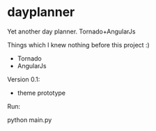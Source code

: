 dayplanner
==========

Yet another day planner. Tornado+AngularJs

Things which I knew nothing before this project :)
* Tornado
* AngularJs


Version 0.1:
* theme prototype

Run:

python main.py
